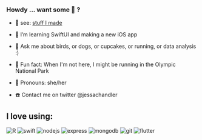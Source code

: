 ### Howdy ... want some :cake: ? 

- :calling: see: [stuff I made](https://www.github.com/monkeywithacupcake/stuffimade)
- :nut_and_bolt: I’m learning SwiftUI and making a new iOS app
- 💬 Ask me about birds, or dogs, or cupcakes, or running, or data analysis :) 

- :evergreen_tree:  Fun fact: When I'm not here, I might be running in the Olympic National Park
- :cherry_blossom: Pronouns: she/her
- :telephone: Contact me on twitter @jessachandler

## I love using:
![R](https://img.shields.io/badge/RStats-lightgrey?&style=for-the-badge&logo=R&logoColor=white)
![swift](https://img.shields.io/badge/swift-%23FA7343.svg?&style=for-the-badge&logo=swift&logoColor=white)
![nodejs](https://img.shields.io/badge/node.js%20-%2343853D.svg?&style=for-the-badge&logo=node.js&logoColor=white)
![express](https://img.shields.io/badge/express.js%20-%23404d59.svg?&style=for-the-badge)
![mongodb](https://img.shields.io/badge/MongoDB-%234ea94b.svg?&style=for-the-badge&logo=mongodb&logoColor=white)
![git](https://img.shields.io/badge/git%20-%23F05033.svg?&style=for-the-badge&logo=git&logoColor=white)
![flutter](https://img.shields.io/badge/Flutter%20-%2302569B.svg?&style=for-the-badge&logo=Flutter&logoColor=white)

